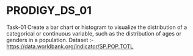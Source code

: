 # PRODIGY_DS_01
Task-01
Create a bar chart or histogram to visualize the distribution of a categorical or continuous variable, such as the distribution of ages or genders in a population.
 Dataset :- 
https://data.worldbank.org/indicator/SP.POP.TOTL
